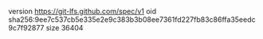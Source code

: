 version https://git-lfs.github.com/spec/v1
oid sha256:9ee7c537cb5e335e2e9c383b3b08ee7361fd227fb83c86ffa35eedc9c7f92877
size 36404
